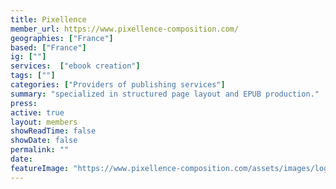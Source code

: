 ```yaml
---
title: Pixellence
member_url: https://www.pixellence-composition.com/
geographies: ["France"]
based: ["France"]
ig: [""] 
services:  ["ebook creation"]
tags: [""]
categories: ["Providers of publishing services"]
summary: "specialized in structured page layout and EPUB production."
press:
active: true
layout: members
showReadTime: false
showDate: false
permalink: ""
date: 
featureImage: "https://www.pixellence-composition.com/assets/images/logo.png"
---
```

